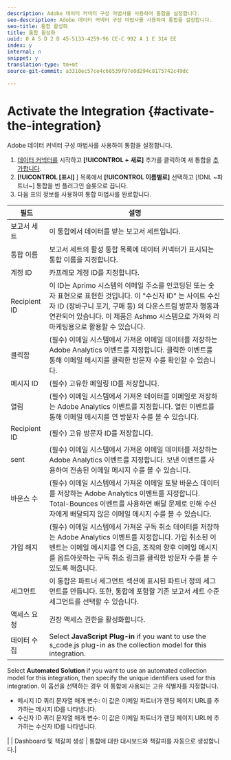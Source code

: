 ```yaml
---
description: Adobe 데이터 커넥터 구성 마법사를 사용하여 통합을 설정합니다.
seo-description: Adobe 데이터 커넥터 구성 마법사를 사용하여 통합을 설정합니다.
seo-title: 통합 활성화
title: 통합 활성화
uuid: 0 A 5 D 2 D 45-5133-4259-96 CE-C 992 A 1 E 314 EE
index: y
internal: n
snippet: y
translation-type: tm+mt
source-git-commit: a3310ec57ce4c68539f07e0d294c8175742c49dc

---
```



# Activate the Integration {#activate-the-integration}

Adobe 데이터 커넥터 구성 마법사를 사용하여 통합을 설정합니다.

1. [데이터 커넥터를](https://marketing.adobe.com/resources/help/en_US/genesis/c_overview.html) 시작하고 **[!UICONTROL + 새로]** 추가를 클릭하여 새 통합을 [추가합니다](https://marketing.adobe.com/resources/help/en_US/genesis/t_add_integration.html).
1. **[!UICONTROL [표시]** ] 목록에서 **[!UICONTROL 이름별로]** 선택하고 [!DNL ~파트너~] 통합을 빈 플러그인 슬롯으로 끕니다.
1. 다음 표의 정보를 사용하여 통합 마법사를 완료합니다.

| 필드 | 설명 |
|--- |--- |
| 보고서 세트 | 이 통합에서 데이터를 받는 보고서 세트입니다. |
| 통합 이름 | 보고서 세트의 활성 통합 목록에 데이터 커넥터가 표시되는 통합 이름을 지정합니다. |
| 계정 ID | 카프레모 계정 ID를 지정합니다. |
| Recipient ID | 이 ID는 Aprimo 시스템의 이메일 주소를 인코딩된 또는 숫자 표현으로 표현한 것입니다. 이 "수신자 ID" 는 사이트 수신자 ID (장바구니 포기, 구매 등) 의 다운스트림 방문자 행동과 연관되어 있습니다. 이 제품은 Ashmo 시스템으로 가져와 리마케팅용으로 활용할 수 있습니다. |
| 클릭함 | (필수) 이메일 시스템에서 가져온 이메일 데이터를 저장하는 Adobe Analytics 이벤트를 지정합니다. 클릭한 이벤트를 통해 이메일 메시지를 클릭한 방문자 수를 확인할 수 있습니다. |
| 메시지 ID | (필수) 고유한 메일링 ID를 저장합니다. |
| 열림 | (필수) 이메일 시스템에서 가져온 데이터를 이메일로 저장하는 Adobe Analytics 이벤트를 지정합니다. 열린 이벤트를 통해 이메일 메시지를 연 방문자 수를 볼 수 있습니다. |
| Recipient ID | (필수) 고유 방문자 ID를 저장합니다. |
| sent | (필수) 이메일 시스템에서 가져온 이메일 데이터를 저장하는 Adobe Analytics 이벤트를 지정합니다. 보낸 이벤트를 사용하여 전송된 이메일 메시지 수를 볼 수 있습니다. |
| 바운스 수 | (필수) 이메일 시스템에서 가져온 이메일 토탈 바운스 데이터를 저장하는 Adobe Analytics 이벤트를 지정합니다. Total-Bounces 이벤트를 사용하면 배달 문제로 인해 수신자에게 배달되지 않은 이메일 메시지 수를 볼 수 있습니다. |
| 가입 해지 | (필수) 이메일 시스템에서 가져온 구독 취소 데이터를 저장하는 Adobe Analytics 이벤트를 지정합니다. 가입 취소된 이벤트는 이메일 메시지를 연 다음, 조직의 향후 이메일 메시지를 옵트아웃하는 구독 취소 링크를 클릭한 방문자 수를 볼 수 있도록 해줍니다. |
| 세그먼트 | 이 통합은 파트너 세그먼트 섹션에 표시된 파트너 정의 세그먼트를 만듭니다. 또한, 통합에 포함할 기존 보고서 세트 수준 세그먼트를 선택할 수 있습니다. |
| 액세스 요청 | 권장 액세스 권한을 활성화합니다. |
| 데이터 수집 | Select **JavaScript Plug-in** if you want to use the s_code.js plug-in as the collection model for this integration. |
Select **Automated Solution** if you want to use an automated collection model for this integration, then specify the unique identifiers used for this integration. 이 옵션을 선택하는 경우 이 통합에 사용되는 고유 식별자를 지정합니다.
<ul><li>메시지 ID 쿼리 문자열 매개 변수: 이 값은 이메일 파트너가 랜딩 페이지 URL를 추가하는 메시지 ID를 나타냅니다.</li>
<li>수신자 ID 쿼리 문자열 매개 변수: 이 값은 이메일 파트너가 랜딩 페이지 URL에 추가하는 수신자 ID를 나타냅니다.</li></ul>|
| Dashboard 및 책갈피 생성 | 통합에 대한 대시보드와 책갈피를 자동으로 생성합니다.|
